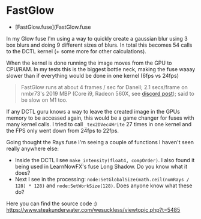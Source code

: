 # FastGlow

- [FastGlow.fuse](FastGlow.fuse

In my Glow fuse I'm using a way to quickly create a gaussian blur using 3 box blurs and doing 9 different sizes of blurs. In total this becomes 54 calls to the DCTL kernel (+ some more for other calculations).

When the kernel is done running the image moves from the GPU to CPU/RAM. In my tests this is the biggest bottle neck, making the fuse waaay slower than if everything would be done in one kernel (6fps vs 24fps)

> FastGlow runs at about 4 frames / sec for Danell; 2.1 secs/frame on nmbr73's 2019 MBP (Core i9, Radeon 560X, see [discord post](https://discord.com/channels/793508729785155594/793510462662639627/989241847098527784)); said to be slow on M1 too.

If any DCTL guru knows a way to leave the created image in the GPUs memory to be accessed again, this would be a game changer for fuses with many kernel calls. I tried to call `_tex2DVec4Write` 27 times in one kernel and the FPS only went down from 24fps to 22fps.

Going thought the Rays.fuse I'm seeing a couple of functions I haven't seen really anywhere else:
- Inside the DCTL I see `make_intensity(float4, compOrder)`. I also found it being used in LearnNowFX's fuse Long Shadow. Do you know what it does?
- Next I see in the processing: `node:SetGlobalSize(math.ceil(numRays / 128) * 128)` and `node:SetWorkSize(128)`. Does anyone know what these do?

Here you can find the source code :)
https://www.steakunderwater.com/wesuckless/viewtopic.php?t=5485
